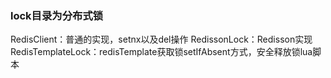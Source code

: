 ### lock目录为分布式锁
RedisClient：普通的实现，setnx以及del操作
RedissonLock：Redisson实现
RedisTemplateLock：redisTemplate获取锁setIfAbsent方式，安全释放锁lua脚本
